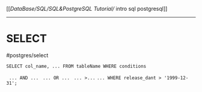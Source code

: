 [[_DataBase/SQL/SQL&PostgreSQL Tutorial/_ intro sql postgresql]]


----
# SELECT
#postgres/select

`SELECT col_name, ... FROM tableName WHERE conditions`

` ... AND ...`
` ... OR ...`
` ... >...`
`... WHERE release_dant > '1999-12-31';`




